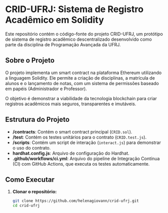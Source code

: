 # CRID-UFRJ: Sistema de Registro Acadêmico em Solidity

Este repositório contém o código-fonte do projeto CRID-UFRJ, um protótipo de sistema de registro acadêmico descentralizado desenvolvido como parte da disciplina de Programação Avançada da UFRJ.

## Sobre o Projeto

O projeto implementa um smart contract na plataforma Ethereum utilizando a linguagem Solidity. Ele permite a criação de disciplinas, a matrícula de alunos e o lançamento de notas, com um sistema de permissões baseado em papéis (Administrador e Professor).

O objetivo é demonstrar a viabilidade da tecnologia blockchain para criar registros acadêmicos mais seguros, transparentes e imutáveis.

## Estrutura do Projeto

- **/contracts**: Contém o smart contract principal (`CRID.sol`).
- **/test**: Contém os testes unitários para o contrato (`CRID.test.js`).
- **/scripts**: Contém um script de interação (`interact.js`) para demonstrar o uso do contrato.
- **hardhat.config.js**: Arquivo de configuração do Hardhat.
- **.github/workflows/ci.yml**: Arquivo do pipeline de Integração Contínua (CI) com GitHub Actions, que executa os testes automaticamente.

## Como Executar

1. **Clonar o repositório:**
   ```bash
   git clone https://github.com/helenagiovann/crid-ufrj.git
   cd crid-ufrj
